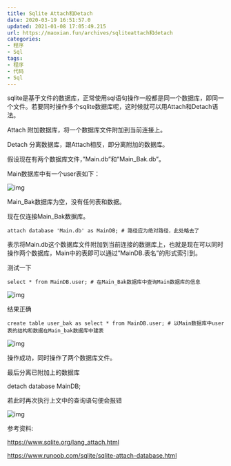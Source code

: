 ```yaml
---
title: Sqlite Attach和Detach
date: 2020-03-19 16:51:57.0
updated: 2021-01-08 17:05:49.215
url: https://maoxian.fun/archives/sqliteattach和detach
categories: 
- 程序
- Sql
tags: 
- 程序
- 代码
- Sql
---
```


sqlite是基于文件的数据库，正常使用sql语句操作一般都是同一个数据库，即同一个文件。若要同时操作多个sqlite数据库呢，这时候就可以用Attach和Detach语法。

Attach 附加数据库，将一个数据库文件附加到当前连接上。

Detach 分离数据库，跟Attach相反，即分离附加的数据库。

假设现在有两个数据库文件，”Main.db”和”Main_Bak.db”。

Main数据库中有一个user表如下：

![img](https://img-maoxian-fun.oss-cn-hangzhou.aliyuncs.com/MxBlogImg/70b3338d971672a212404a0d8a3e1aae-63131e-1610094720.png?x-oss-process=style/mxcompress)

Main_Bak数据库为空，没有任何表和数据。

现在仅连接Main_Bak数据库。

```sqlite
attach database 'Main.db' as MainDB; # 路径应为绝对路径，此处略去了
```

表示将Main.db这个数据库文件附加到当前连接的数据库上，也就是现在可以同时操作两个数据库，Main中的表即可以通过”MainDB.表名”的形式索引到。

测试一下

```sqlite
select * from MainDB.user; # 在Main_Bak数据库中查询Main数据库的信息
```

![img](https://img-maoxian-fun.oss-cn-hangzhou.aliyuncs.com/MxBlogImg/2c09e4b145e3277cd3158227524bda29-18f894-1610094731.png?x-oss-process=style/mxcompress)

结果正确

```sqlite
create table user_bak as select * from MainDB.user; # 以Main数据库中user表的结构和数据在Main_bak数据库中建表
```

![img](https://img-maoxian-fun.oss-cn-hangzhou.aliyuncs.com/MxBlogImg/484fbfae2091eca9b1211cead74bf72e-e3a9f9-1610094740.png?x-oss-process=style/mxcompress)

操作成功，同时操作了两个数据库文件。

最后分离已附加上的数据库

detach database MainDB;

若此时再次执行上文中的查询语句便会报错

![img](https://img-maoxian-fun.oss-cn-hangzhou.aliyuncs.com/MxBlogImg/f208d5e5ce8e1fcec42f85b52ed231be-98f0dd-1610094747.png?x-oss-process=style/mxcompress)

参考资料:

https://www.sqlite.org/lang_attach.html

https://www.runoob.com/sqlite/sqlite-attach-database.html